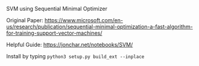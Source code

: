 SVM using Sequential Minimal Optimizer

Original Paper: https://www.microsoft.com/en-us/research/publication/sequential-minimal-optimization-a-fast-algorithm-for-training-support-vector-machines/

Helpful Guide: https://jonchar.net/notebooks/SVM/

Install by typing `python3 setup.py build_ext --inplace`
